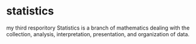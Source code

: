 # statistics
my third resporitory
Statistics is a branch of mathematics dealing with the collection, analysis, interpretation, presentation, and organization of data.
